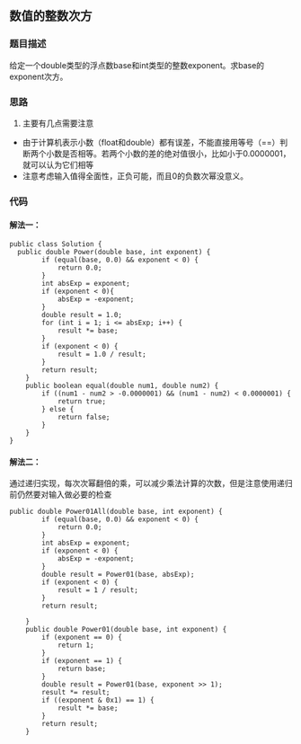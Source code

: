 ## 数值的整数次方

### 题目描述
给定一个double类型的浮点数base和int类型的整数exponent。求base的exponent次方。

### 思路
1. 主要有几点需要注意
  * 由于计算机表示小数（float和double）都有误差，不能直接用等号（==）判断两个小数是否相等。若两个小数的差的绝对值很小，比如小于0.0000001，就可以认为它们相等
  * 注意考虑输入值得全面性，正负可能，而且0的负数次幂没意义。

### 代码
#### 解法一：
    public class Solution {
      public double Power(double base, int exponent) {
    		if (equal(base, 0.0) && exponent < 0) {
    			return 0.0;
    		}
    		int absExp = exponent;
    		if (exponent < 0){
    			absExp = -exponent;
    		}
    		double result = 1.0;
    		for (int i = 1; i <= absExp; i++) {
    			result *= base;
    		}
    		if (exponent < 0) {
    			result = 1.0 / result;
    		}
    		return result;
    	}
    	public boolean equal(double num1, double num2) {
    		if ((num1 - num2 > -0.0000001) && (num1 - num2) < 0.0000001) {
    			return true;
    		} else {
    			return false;
    		}
    	}
    }

#### 解法二：
通过递归实现，每次次幂翻倍的乘，可以减少乘法计算的次数，但是注意使用递归前仍然要对输入做必要的检查

    public double Power01All(double base, int exponent) {
    		if (equal(base, 0.0) && exponent < 0) {
    			return 0.0;
    		}
    		int absExp = exponent;
    		if (exponent < 0) {
    			absExp = -exponent;
    		}
    		double result = Power01(base, absExp);
    		if (exponent < 0) {
    			result = 1 / result;
    		}
    		return result;
    		
    	}
    	public double Power01(double base, int exponent) {
    		if (exponent == 0) {
    			return 1;
    		}
    		if (exponent == 1) {
    			return base;
    		}
    		double result = Power01(base, exponent >> 1);
    		result *= result;
    		if ((exponent & 0x1) == 1) {
    			result *= base;
    		}
    		return result;
    	}
